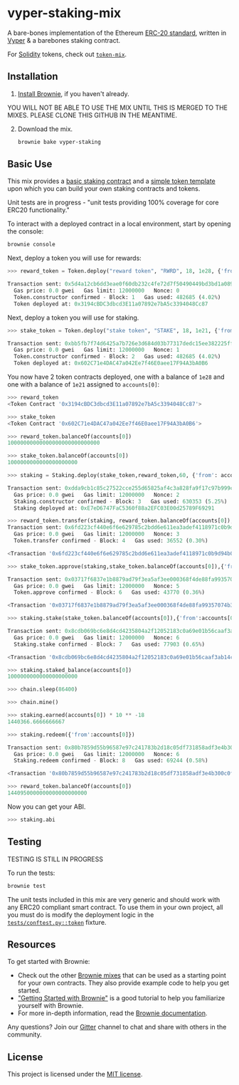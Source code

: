 # vyper-staking-mix

A bare-bones implementation of the Ethereum [ERC-20 standard](https://eips.ethereum.org/EIPS/eip-20), written in [Vyper](https://github.com/vyperlang/vyper) & a barebones staking contract.

For [Solidity](https://github.com/ethereum/solidity) tokens, check out [`token-mix`](https://github.com/brownie-mix/token-mix).

## Installation

1. [Install Brownie](https://eth-brownie.readthedocs.io/en/stable/install.html), if you haven't already.

YOU WILL NOT BE ABLE TO USE THE MIX UNTIL THIS IS MERGED TO THE MIXES. PLEASE CLONE THIS GITHUB IN THE MEANTIME. 

2. Download the mix.

    ```bash
    brownie bake vyper-staking
    ```

## Basic Use

This mix provides a [basic staking contract](contracts.Staking.vy) and a [simple token template](contracts/Token.vy) upon which you can build your own staking contracts and tokens.

Unit tests are in progress - "unit tests providing 100% coverage for core ERC20 functionality."

To interact with a deployed contract in a local environment, start by opening the console:

```bash
brownie console
```

Next, deploy a token you will use for rewards:

```python
>>> reward_token = Token.deploy("reward token", "RWRD", 18, 1e28, {'from': accounts[0]})

Transaction sent: 0x5d4a12cb6dd3eae0f60db232c4fe72d7f50490449bd3bd1a08941a2d46eb14af
  Gas price: 0.0 gwei   Gas limit: 12000000   Nonce: 0
  Token.constructor confirmed - Block: 1   Gas used: 482685 (4.02%)
  Token deployed at: 0x3194cBDC3dbcd3E11a07892e7bA5c3394048Cc87
```

Next, deploy a token you will use for staking. 

```python
>>> stake_token = Token.deploy("stake token", "STAKE", 18, 1e21, {'from': accounts[0]})

Transaction sent: 0xbb5fb7f74d6425a7b726e3d684d03b77317dedc15ee382225ffc6467e015aaa3
  Gas price: 0.0 gwei   Gas limit: 12000000   Nonce: 1
  Token.constructor confirmed - Block: 2   Gas used: 482685 (4.02%)
  Token deployed at: 0x602C71e4DAC47a042Ee7f46E0aee17F94A3bA0B6
```

You now have 2 token contracts deployed, one with a balance of `1e28` and one with a balance of `1e21` assigned to `accounts[0]`:

```python
>>> reward_token
<Token Contract '0x3194cBDC3dbcd3E11a07892e7bA5c3394048Cc87'>

>>> stake_token
<Token Contract '0x602C71e4DAC47a042Ee7f46E0aee17F94A3bA0B6'>

>>> reward_token.balanceOf(accounts[0])
10000000000000000000000000000

>>> stake_token.balanceOf(accounts[0])
1000000000000000000000

>>> staking = Staking.deploy(stake_token,reward_token,60, {'from': accounts[0]}) # one token per minute per staked token

Transaction sent: 0xdda9cb1c85c27522cce255d65825af4c3a828fa9f17c97b999c24139366cbe1c
  Gas price: 0.0 gwei   Gas limit: 12000000   Nonce: 2
  Staking.constructor confirmed - Block: 3   Gas used: 630353 (5.25%)
  Staking deployed at: 0xE7eD6747FaC5360f88a2EFC03E00d25789F69291

>>> reward_token.transfer(staking, reward_token.balanceOf(accounts[0]), {'from': accounts[0]})
Transaction sent: 0x6fd223cf440e6f6e629785c2bdd6e611ea3adef4118971c0b9d94b0d680ca044
  Gas price: 0.0 gwei   Gas limit: 12000000   Nonce: 3
  Token.transfer confirmed - Block: 4   Gas used: 36552 (0.30%)

<Transaction '0x6fd223cf440e6f6e629785c2bdd6e611ea3adef4118971c0b9d94b0d680ca044'>

>>> stake_token.approve(staking,stake_token.balanceOf(accounts[0]),{'from':accounts[0]})

Transaction sent: 0x03717f6837e1b8879ad79f3ea5af3ee000368f4de88fa99357074b39ecd447b5
  Gas price: 0.0 gwei   Gas limit: 12000000   Nonce: 5
  Token.approve confirmed - Block: 6   Gas used: 43770 (0.36%)

<Transaction '0x03717f6837e1b8879ad79f3ea5af3ee000368f4de88fa99357074b39ecd447b5'>

>>> staking.stake(stake_token.balanceOf(accounts[0]),{'from':accounts[0]})

Transaction sent: 0x8cdb069bc6e8d4cd4235804a2f12052183c0a69e01b56caaf3ab14c95b878ad0
  Gas price: 0.0 gwei   Gas limit: 12000000   Nonce: 6
  Staking.stake confirmed - Block: 7   Gas used: 77903 (0.65%)

<Transaction '0x8cdb069bc6e8d4cd4235804a2f12052183c0a69e01b56caaf3ab14c95b878ad0'>

>>> staking.staked_balance(accounts[0])
1000000000000000000000

>>> chain.sleep(86400)

>>> chain.mine()

>>> staking.earned(accounts[0]) * 10 ** -18
1440366.6666666667

>>> staking.redeem({'from':accounts[0]})

Transaction sent: 0x80b7859d55b96587e97c241783b2d18c05df731858adf3e4b300c0f949080a2d
  Gas price: 0.0 gwei   Gas limit: 12000000   Nonce: 6
  Staking.redeem confirmed - Block: 8   Gas used: 69244 (0.58%)

<Transaction '0x80b7859d55b96587e97c241783b2d18c05df731858adf3e4b300c0f949080a2d'>

>>> reward_token.balanceOf(accounts[0])
1440950000000000000000000

```

Now you can get your ABI. 

```python
>>> staking.abi
```

## Testing

TESTING IS STILL IN PROGRESS

To run the tests:

```bash
brownie test
```

The unit tests included in this mix are very generic and should work with any ERC20 compliant smart contract. To use them in your own project, all you must do is modify the deployment logic in the [`tests/conftest.py::token`](tests/conftest.py) fixture.

## Resources

To get started with Brownie:

* Check out the other [Brownie mixes](https://github.com/brownie-mix/) that can be used as a starting point for your own contracts. They also provide example code to help you get started.
* ["Getting Started with Brownie"](https://medium.com/@iamdefinitelyahuman/getting-started-with-brownie-part-1-9b2181f4cb99) is a good tutorial to help you familiarize yourself with Brownie.
* For more in-depth information, read the [Brownie documentation](https://eth-brownie.readthedocs.io/en/stable/).


Any questions? Join our [Gitter](https://gitter.im/eth-brownie/community) channel to chat and share with others in the community.

## License

This project is licensed under the [MIT license](LICENSE).
